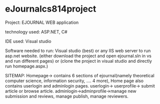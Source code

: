 # eJournalcs814project

Project: EJOURNAL WEB application

technology used: ASP.NET, C#

IDE used: Visual studio

Software needed to run: Visual studio (best)
or any IIS web server to run asp.net website.
(either download the project and open ejournal.sln in vs and run different pages) or (clone the project in visual studio and directly run homepage.aspx.)


SITEMAP:
Homepage-> contains 6 sections of ejournal(namely theoretical computer science, information security, .... 4 more), Home page also contains userlogin and adminlogin pages.
userlogin-> userprofile-> submit article or browse article.
adminlogin->adminprofile->manage new submission and reviews, manage publish, manage reviewers.
